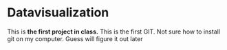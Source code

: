 # Datavisualization
This is **the first project in class.** This is the first GIT. Not sure how to install git on my computer. Guess will figure it out later
